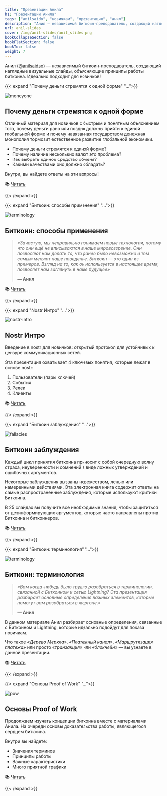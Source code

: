 ```yaml
---
title: "Презентации Анила"
h1: "Презентации Анила"
tags: ["anilsaido", "новичкам", "презентация", "анил"]
description: "Анил — независимый биткоин-преподаватель, создающий наглядные визуальные слайды, объясняющие принципы работы биткоина."
url: anil-slides
cover: /img/anil-slides/anil_slides.png
bookCollapseSection: false
bookFlatSection: false
bookToc: false
weight: 7
---
```


Анил ([@anilsaidso](https://twitter.com/anilsaidso)) — независимый биткоин-преподаватель, создающий наглядные визуальные слайды, объясняющие принципы работы биткоина. Идеально подходит для новичков!

{{< expand "Почему деньги стремятся к одной форме" "...">}}

![moneyone](/img/anil-slides/moneyone.png)

## Почему деньги стремятся к одной форме

Отличный материал для новичков с быстрым и понятным объяснением того, почему деньги рано или поздно должны прийти к единой глобальной форме и почему навязанная государством денежная монополия тормозит естественное развитие глобальной экономики.

- Почему деньги стремятся к единой форме?
- Почему наличие нескольких валют это проблема?
- Как выбрать единое средство обмена?
- Какими качествами оно должно обладать?

Внутри, вы найдете ответы на эти вопросы!

📚 [Читать](/epubs/moneyone.pdf)

{{< /expand >}}

{{< expand "Биткоин: способы применения" "...">}}

![terminology](/img/anil-slides/usecases.png)

## Биткоин: способы применения

> *«Зачастую, мы неправильно понимаем новые технологии, потому что они ещё не вписываются в наше мировоззрение. Они позволяют нам делать то, что ранее было невозможно и тем самым меняют наше поведение. Биткоин — это один из примеров. Взгляд на то, как он используется в настоящее время, позволяет нам заглянуть в наше будущее»* 
> 
> **— Анил**

📚 [Читать](/epubs/usecases.pdf)

{{< /expand >}}

{{< expand "Nostr Интро" "...">}}

![nostr-intro](/img/anil-slides/nostr-intro.png)

## Nostr Интро

Введение в nostr для новичков: открытый протокол для устойчивых к цензуре коммуникационных сетей.

Эта презентация охватывает 4 ключевых понятия, которые лежат в основе nostr:

1. Пользователи (пары ключей)
2. События
3. Релеи
4. Клиенты

📚 [Читать](/epubs/nostr-intro.pdf)

{{< /expand >}}

{{< expand "Биткоин заблуждения" "...">}}

![fallacies](/img/anil-slides/fallacies.png)

## Биткоин заблуждения

Каждый цикл принятия биткоина приносит с собой очередную волну страха, неуверенности и сомнений в виде ложных утверждений и ошибочных аргументов.

Некоторые заблуждения вызваны невежеством, ленью или намеренными действиями. Эта электронная книга содержит ответы на самые распространенные заблуждения, которые используют критики Биткоина.

В 25 слайдах вы получите все необходимые знания, чтобы защититься от дезинформирующих аргументов, которые часто направлены против Биткоина и биткоинеров.

📚 [Читать](/epubs/fallacies.pdf)

{{< /expand >}}

{{< expand "Биткоин: терминология" "...">}}

![terminology](/img/anil-slides/terminology.png)

## Биткоин: терминология

> *«Вам когда-нибудь было трудно разобраться в терминологии, связанной с Биткоином и сетью Lightning? Эта презентация разбирает основные определения важных элементов, которые помогут вам разобраться в жаргоне.»*
> 
> **— Анил**

В данном материале Анил разбирает основные определения, связанные с Биткоином и Lightning, которые идеально подойдут для показа новичкам. 

Что такое *«Дерево Меркла»*, *«Платежный канал»*, *«Маршрутизация платежа»* или просто *«транзакция»* или *«блокчейн»* — вы узнаете в данной презентации.

📚 [Читать](/epubs/terminology.pdf)

{{< /expand >}}

{{< expand "Основы Proof of Work" "...">}}

![pow](/img/anil-slides/pow.png)

## Основы Proof of Work

Продолжаем изучать концепции биткоина вместе с материалами Анила. На очереди основы доказательства работы, являющегося сердцем биткоина.

Внутри вы найдете:
- Значения терминов
- Принципы работы
- Важные характеристики
- Много приятной графики

📚 [Читать](/epubs/pow-basics.pdf)

{{< /expand >}}
